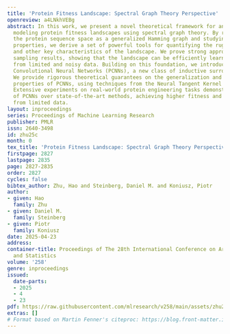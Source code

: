 ```yaml
---
title: 'Protein Fitness Landscape: Spectral Graph Theory Perspective'
openreview: a4LNkhVEBg
abstract: In this work, we present a novel theoretical framework for analyzing and
  modeling protein fitness landscapes using spectral graph theory. By representing
  the protein sequence space as a generalized Hamming graph and studying its spectral
  properties, we derive a set of powerful tools for quantifying the ruggedness, epistasis,
  and other key characteristics of the landscape. We prove strong approximation and
  sampling results, showing that the landscape can be efficiently learned and optimized
  from limited and noisy data. Building on this foundation, we introduce Propagational
  Convolutional Neural Networks (PCNNs), a new class of inductive surrogate oracle.
  We provide rigorous theoretical guarantees on the generalization and convergence
  properties of PCNNs, using techniques from the Neural Tangent Kernel framework.
  Extensive experiments on real-world protein engineering tasks demonstrate the superiority
  of PCNNs over state-of-the-art methods, achieving higher fitness and better generalization
  from limited data.
layout: inproceedings
series: Proceedings of Machine Learning Research
publisher: PMLR
issn: 2640-3498
id: zhu25c
month: 0
tex_title: 'Protein Fitness Landscape: Spectral Graph Theory Perspective'
firstpage: 2827
lastpage: 2835
page: 2827-2835
order: 2827
cycles: false
bibtex_author: Zhu, Hao and Steinberg, Daniel M. and Koniusz, Piotr
author:
- given: Hao
  family: Zhu
- given: Daniel M.
  family: Steinberg
- given: Piotr
  family: Koniusz
date: 2025-04-23
address:
container-title: Proceedings of The 28th International Conference on Artificial Intelligence
  and Statistics
volume: '258'
genre: inproceedings
issued:
  date-parts:
  - 2025
  - 4
  - 23
pdf: https://raw.githubusercontent.com/mlresearch/v258/main/assets/zhu25c/zhu25c.pdf
extras: []
# Format based on Martin Fenner's citeproc: https://blog.front-matter.io/posts/citeproc-yaml-for-bibliographies/
---
```

